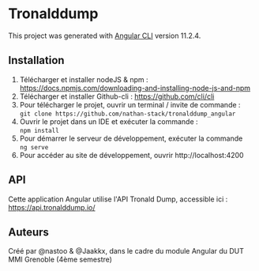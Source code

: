 # Tronalddump

This project was generated with [Angular CLI](https://github.com/angular/angular-cli) version 11.2.4.

## Installation
1. Télécharger et installer nodeJS & npm : https://docs.npmjs.com/downloading-and-installing-node-js-and-npm
2. Télécharger et installer Github-cli : https://github.com/cli/cli
3. Pour télécharger le projet, ouvrir un terminal / invite de commande :<br/> `git clone https://github.com/nathan-stack/tronalddump_angular`
4. Ouvrir le projet dans un IDE et exécuter la commande : <br/>
`npm install`
5. Pour démarrer le serveur de développement, exécuter la commande <br/>`ng serve`
6. Pour accéder au site de développement, ouvrir http://localhost:4200

## API

Cette application Angular utilise l'API Tronald Dump, accessible ici : https://api.tronalddump.io/

## Auteurs

Créé par @nastoo & @Jaakkx, dans le cadre du module Angular du DUT MMI Grenoble (4ème semestre)

